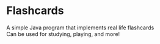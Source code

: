 # Flashcards
A simple Java program that implements real life flashcards  
Can be used for studying, playing, and more!
